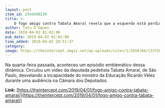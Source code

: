 ```yaml
---
layout: post
item_id: 2544390236
title: >-
    O fogo amigo contra Tabata Amaral revela que a esquerda está perdida
author: Tatu D'Oquei
date: 2019-04-02 01:02:00
pub_date: 2019-04-02 01:02:00
time_added: 2019-04-02 20:51:37
category: 
image: https://theintercept.imgix.net/wp-uploads/sites/1/2019/04/13375643-high-1554147962.jpeg?auto=compress%2Cformat&q=90&fit=crop&w=1200&h=800
---
```


Na quarta-feira passada, aconteceu um episódio emblemático dessa dinâmica. Circulou um vídeo da deputada pedetista Tabata Amaral, de São Paulo, desvelando a incapacidade do ministro da Educação Ricardo Vélez durante uma audiência na Câmara dos Deputados.

**Link:** [https://theintercept.com/2019/04/01/fogo-amigo-contra-tabata-amaral/](https://theintercept.com/2019/04/01/fogo-amigo-contra-tabata-amaral/)

